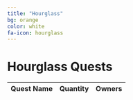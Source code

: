 ```yaml
---
title: "Hourglass"
bg: orange
color: white
fa-icon: hourglass
---
```


# Hourglass Quests

| Quest Name | Quantity | Owners |
|:--- |:---:| ---:|
